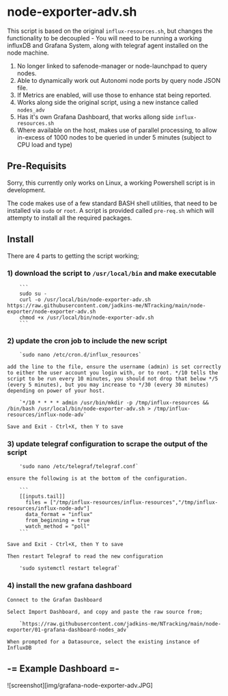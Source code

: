 # node-exporter-adv.sh

This script is based on the original `influx-resources.sh`, but changes the functionality to be decoupled - You will need to be running a working influxDB and Grafana System, along with telegraf agent installed on the node machine.

1) No longer linked to safenode-manager or node-launchpad to query nodes.
2) Able to dynamically work out Autonomi node ports by query node JSON file.
3) If Metrics are enabled, will use those to enhance stat being reported.
4) Works along side the original script, using a new instance called `nodes_adv`
5) Has it's own Grafana Dashboard, that works allong side `influx-resources.sh`
6) Where available on the host, makes use of parallel processing, to allow in-excess of 1000 nodes to be queried in under 5 minutes (subject to CPU load and type)

## Pre-Requisits

Sorry, this currently only works on Linux, a working Powershell script is in development.

The code makes use of a few standard BASH shell utilities, that need to be installed via `sudo` or `root`.  A script is provided called `pre-req.sh` which will attempty to install all the required packages.

## Install

There are 4 parts to getting the script working;

### 1) download the script to `/usr/local/bin` and make executable
        
        ```
        sudo su -
        curl -o /usr/local/bin/node-exporter-adv.sh https://raw.githubusercontent.com/jadkins-me/NTracking/main/node-exporter/node-exporter-adv.sh
        chmod +x /usr/local/bin/node-exporter-adv.sh
        ```
        
### 2) update the cron job to include the new script

        `sudo nano /etc/cron.d/influx_resources`

    add the line to the file, ensure the username (admin) is set correctly to either the user account you login with, or to root. */10 tells the script to be run every 10 minutes, you should not drop that below */5 (every 5 minutes), but you may increase to */30 (every 30 minutes) depending on power of your host.

        `*/10 * * * * admin /usr/bin/mkdir -p /tmp/influx-resources && /bin/bash /usr/local/bin/node-exporter-adv.sh > /tmp/influx-resources/influx-node-adv`

    Save and Exit - Ctrl+X, then Y to save

### 3) update telegraf configuration to scrape the output of the script

        'sudo nano /etc/telegraf/telegraf.conf`

    ensure the following is at the bottom of the configuration.

        ```
        [[inputs.tail]]
          files = ["/tmp/influx-resources/influx-resources","/tmp/influx-resources/influx-node-adv"]
          data_format = "influx"
          from_beginning = true
          watch_method = "poll"
        ```
        
    Save and Exit - Ctrl+X, then Y to save

    Then restart Telegraf to read the new configuration
        
        'sudo systemctl restart telegraf`

### 4) install the new grafana dashboard

    Connect to the Grafan Dashboard

    Select Import Dashboard, and copy and paste the raw source from;

        `https://raw.githubusercontent.com/jadkins-me/NTracking/main/node-exporter/01-grafana-dashboard-nodes_adv`

    When prompted for a Datasource, select the existing instance of InfluxDB

## -= Example Dashboard =-

![screenshot][img/grafana-node-exporter-adv.JPG]
